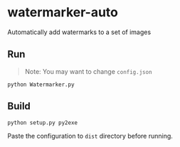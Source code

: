 # watermarker-auto
Automatically add watermarks to a set of images

## Run

> Note: You may want to change `config.json`
```
python Watermarker.py
```

## Build

```
python setup.py py2exe
```

Paste the configuration to `dist` directory before running.
